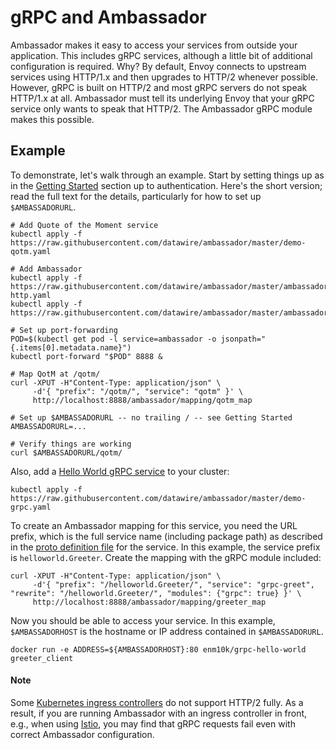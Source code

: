 # gRPC and Ambassador

Ambassador makes it easy to access your services from outside your application. This includes gRPC services, although a little bit of additional configuration is required. Why? By default, Envoy connects to upstream services using HTTP/1.x and then upgrades to HTTP/2 whenever possible. However, gRPC is built on HTTP/2 and most gRPC servers do not speak HTTP/1.x at all. Ambassador must tell its underlying Envoy that your gRPC service only wants to speak that HTTP/2. The Ambassador gRPC module makes this possible.

## Example

To demonstrate, let's walk through an example. Start by setting things up as in the [Getting Started](getting-started.md) section up to authentication. Here's the short version; read the full text for the details, particularly for how to set up `$AMBASSADORURL`.

```
# Add Quote of the Moment service
kubectl apply -f https://raw.githubusercontent.com/datawire/ambassador/master/demo-qotm.yaml

# Add Ambassador
kubectl apply -f https://raw.githubusercontent.com/datawire/ambassador/master/ambassador-http.yaml
kubectl apply -f https://raw.githubusercontent.com/datawire/ambassador/master/ambassador.yaml

# Set up port-forwarding
POD=$(kubectl get pod -l service=ambassador -o jsonpath="{.items[0].metadata.name}")
kubectl port-forward "$POD" 8888 &

# Map QotM at /qotm/
curl -XPUT -H"Content-Type: application/json" \
     -d'{ "prefix": "/qotm/", "service": "qotm" }' \
     http://localhost:8888/ambassador/mapping/qotm_map

# Set up $AMBASSADORURL -- no trailing / -- see Getting Started
AMBASSADORURL=...

# Verify things are working
curl $AMBASSADORURL/qotm/
```

Also, add a [Hello World gRPC service](https://github.com/grpc/grpc-go/tree/master/examples/helloworld) to your cluster:

```
kubectl apply -f https://raw.githubusercontent.com/datawire/ambassador/master/demo-grpc.yaml
```

To create an Ambassador mapping for this service, you need the URL prefix, which is the full service name (including package path) as described in the [proto definition file](https://github.com/grpc/grpc-go/blob/master/examples/helloworld/helloworld/helloworld.proto) for the service. In this example, the service prefix is `helloworld.Greeter`. Create the mapping with the gRPC module included:

```
curl -XPUT -H"Content-Type: application/json" \
     -d'{ "prefix": "/helloworld.Greeter/", "service": "grpc-greet", "rewrite": "/helloworld.Greeter/", "modules": {"grpc": true} }' \
     http://localhost:8888/ambassador/mapping/greeter_map
```

Now you should be able to access your service. In this example, `$AMBASSADORHOST` is the hostname or IP address contained in `$AMBASSADORURL`.

```
docker run -e ADDRESS=${AMBASSADORHOST}:80 enm10k/grpc-hello-world greeter_client
```

#### Note

Some [Kubernetes ingress controllers](https://kubernetes.io/docs/concepts/services-networking/ingress/) do not support HTTP/2 fully. As a result, if you are running Ambassador with an ingress controller in front, e.g., when using [Istio](with-istio.md), you may find that gRPC requests fail even with correct Ambassador configuration.
